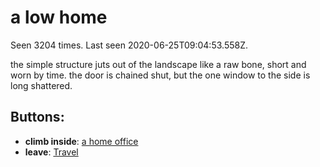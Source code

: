# a low home

Seen 3204 times. Last seen 2020-06-25T09:04:53.558Z.

the simple structure juts out of the landscape like a raw bone, short and worn by time. the door is chained shut, but the one window to the side is long shattered.

## Buttons:

- **climb inside**: [a home office](a-home-office-hbfou6.md)
- **leave**: [Travel](Travel-travel.md)